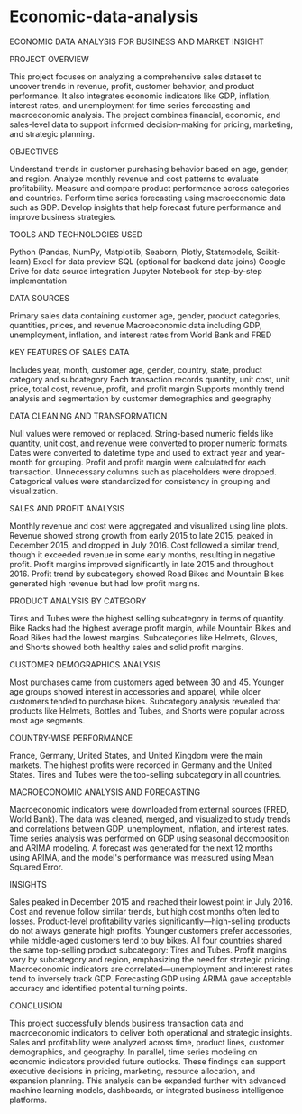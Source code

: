 # Economic-data-analysis

ECONOMIC DATA ANALYSIS FOR BUSINESS AND MARKET INSIGHT

PROJECT OVERVIEW

This project focuses on analyzing a comprehensive sales dataset to uncover trends in revenue, profit, customer behavior, and product performance. It also integrates economic indicators like GDP, inflation, interest rates, and unemployment for time series forecasting and macroeconomic analysis. The project combines financial, economic, and sales-level data to support informed decision-making for pricing, marketing, and strategic planning.

OBJECTIVES

Understand trends in customer purchasing behavior based on age, gender, and region.
Analyze monthly revenue and cost patterns to evaluate profitability.
Measure and compare product performance across categories and countries.
Perform time series forecasting using macroeconomic data such as GDP.
Develop insights that help forecast future performance and improve business strategies.

TOOLS AND TECHNOLOGIES USED

Python (Pandas, NumPy, Matplotlib, Seaborn, Plotly, Statsmodels, Scikit-learn)
Excel for data preview
SQL (optional for backend data joins)
Google Drive for data source integration
Jupyter Notebook for step-by-step implementation

DATA SOURCES

Primary sales data containing customer age, gender, product categories, quantities, prices, and revenue
Macroeconomic data including GDP, unemployment, inflation, and interest rates from World Bank and FRED

KEY FEATURES OF SALES DATA

Includes year, month, customer age, gender, country, state, product category and subcategory
Each transaction records quantity, unit cost, unit price, total cost, revenue, profit, and profit margin
Supports monthly trend analysis and segmentation by customer demographics and geography

DATA CLEANING AND TRANSFORMATION

Null values were removed or replaced.
String-based numeric fields like quantity, unit cost, and revenue were converted to proper numeric formats.
Dates were converted to datetime type and used to extract year and year-month for grouping.
Profit and profit margin were calculated for each transaction.
Unnecessary columns such as placeholders were dropped.
Categorical values were standardized for consistency in grouping and visualization.

SALES AND PROFIT ANALYSIS

Monthly revenue and cost were aggregated and visualized using line plots. Revenue showed strong growth from early 2015 to late 2015, peaked in December 2015, and dropped in July 2016. Cost followed a similar trend, though it exceeded revenue in some early months, resulting in negative profit. Profit margins improved significantly in late 2015 and throughout 2016. Profit trend by subcategory showed Road Bikes and Mountain Bikes generated high revenue but had low profit margins.

PRODUCT ANALYSIS BY CATEGORY

Tires and Tubes were the highest selling subcategory in terms of quantity. Bike Racks had the highest average profit margin, while Mountain Bikes and Road Bikes had the lowest margins. Subcategories like Helmets, Gloves, and Shorts showed both healthy sales and solid profit margins.

CUSTOMER DEMOGRAPHICS ANALYSIS

Most purchases came from customers aged between 30 and 45. Younger age groups showed interest in accessories and apparel, while older customers tended to purchase bikes. Subcategory analysis revealed that products like Helmets, Bottles and Tubes, and Shorts were popular across most age segments.

COUNTRY-WISE PERFORMANCE

France, Germany, United States, and United Kingdom were the main markets. The highest profits were recorded in Germany and the United States. Tires and Tubes were the top-selling subcategory in all countries.

MACROECONOMIC ANALYSIS AND FORECASTING

Macroeconomic indicators were downloaded from external sources (FRED, World Bank). The data was cleaned, merged, and visualized to study trends and correlations between GDP, unemployment, inflation, and interest rates. Time series analysis was performed on GDP using seasonal decomposition and ARIMA modeling. A forecast was generated for the next 12 months using ARIMA, and the model's performance was measured using Mean Squared Error.

INSIGHTS

Sales peaked in December 2015 and reached their lowest point in July 2016.
Cost and revenue follow similar trends, but high cost months often led to losses.
Product-level profitability varies significantly—high-selling products do not always generate high profits.
Younger customers prefer accessories, while middle-aged customers tend to buy bikes.
All four countries shared the same top-selling product subcategory: Tires and Tubes.
Profit margins vary by subcategory and region, emphasizing the need for strategic pricing.
Macroeconomic indicators are correlated—unemployment and interest rates tend to inversely track GDP.
Forecasting GDP using ARIMA gave acceptable accuracy and identified potential turning points.

CONCLUSION

This project successfully blends business transaction data and macroeconomic indicators to deliver both operational and strategic insights. Sales and profitability were analyzed across time, product lines, customer demographics, and geography. In parallel, time series modeling on economic indicators provided future outlooks. These findings can support executive decisions in pricing, marketing, resource allocation, and expansion planning. This analysis can be expanded further with advanced machine learning models, dashboards, or integrated business intelligence platforms.
